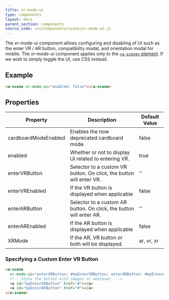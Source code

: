 ```yaml
---
title: xr-mode-ui
type: components
layout: docs
parent_section: components
source_code: src/components/scene/xr-mode-ui.js
---
```


The xr-mode-ui component allows configuring and disabling of UI such as the enter VR / AR button, compatibility
modal, and orientation modal for mobile. The xr-mode-ui component applies only
to the [`<a-scene>` element][scene]. If we wish to simply toggle the UI, use CSS instead.


## Example

```html
<a-scene xr-mode-ui="enabled: false"></a-scene>
```

## Properties

| Property      | Description                                                         | Default Value |
|-----------------------|---------------------------------------------------------------------|---------------|
| cardboardModeEnabled  | Enables the now deprecated cardboard mode.                          | false         |
| enabled               | Whether or not to display UI related to entering VR.                | true          |
| enterVRButton         | Selector to a custom VR button. On click, the button will enter VR. | ''            |
| enterVREnabled        | If the VR button is displayed when applicable                       | false         |
| enterARButton         | Selector to a custom AR button. On click, the button will enter AR. | ''            |
| enterAREnabled        | If the AR button is displayed when applicable                       | false         |
| XRMode                | If the AR, VR button or both will be displayed.                     | ar, vr, xr    |

### Specifying a Custom Enter VR Button

```html
<a-scene
  xr-mode-ui="enterVRButton: #myEnterVRButton; enterARButton: #myEnterARButton">
  <!-- Style the button with images or whatever. -->
  <a id="myEnterVRButton" href="#"></a>
  <a id="myEnterARButton" href="#"></a>
</a-scene>
```

[scene]: ../core/scene.md
